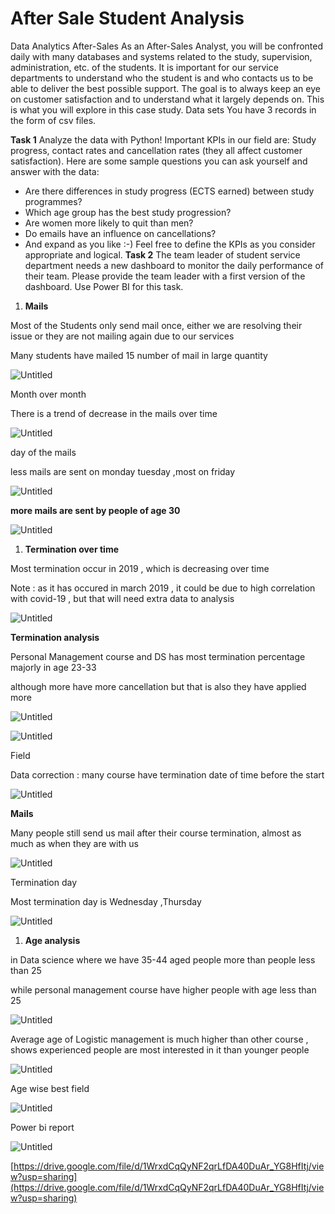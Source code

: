 # After Sale Student Analysis

Data Analytics After-Sales
As an After-Sales Analyst, you will be confronted daily with many databases and systems related to
the study, supervision, administration, etc. of the students.
It is important for our service departments to understand who the student is and who contacts us to
be able to deliver the best possible support. The goal is to always keep an eye on customer
satisfaction and to understand what it largely depends on. This is what you will explore in this case
study.
Data sets
You have 3 records in the form of csv files.

**Task 1**
Analyze the data with Python! Important KPIs in our field are:
Study progress, contact rates and cancellation rates (they all affect customer satisfaction).
Here are some sample questions you can ask yourself and answer with the data:

- Are there differences in study progress (ECTS earned) between study programmes?
- Which age group has the best study progression?
- Are women more likely to quit than men?
- Do emails have an influence on cancellations?
- And expand as you like :-)
Feel free to define the KPIs as you consider appropriate and logical.
**Task 2**
The team leader of student service department needs a new dashboard to monitor the daily
performance of their team. Please provide the team leader with a first version of the dashboard.
Use Power BI for this task.

1. **Mails**

Most of the Students only send mail once, either we are resolving their issue  or they are not mailing again due to our services

Many students have mailed 15 number of mail in large quantity

![Untitled](After%20Sale%20Student%20Analysis%20152a86720661457ab6f7144feb2f2f12/Untitled.png)

Month over month

There is a trend of decrease in the mails over time

![Untitled](After%20Sale%20Student%20Analysis%20152a86720661457ab6f7144feb2f2f12/Untitled%201.png)

day of the mails

less mails are sent  on  monday tuesday ,most on friday

![Untitled](After%20Sale%20Student%20Analysis%20152a86720661457ab6f7144feb2f2f12/Untitled%202.png)

**more mails are sent by people of age 30** 

![Untitled](After%20Sale%20Student%20Analysis%20152a86720661457ab6f7144feb2f2f12/Untitled%203.png)

1. **Termination over time**

Most termination occur in 2019 , which is decreasing over time 

Note : as it has occured in march 2019 , it could be due to high correlation with covid-19 , but that will need extra data to analysis

![Untitled](After%20Sale%20Student%20Analysis%20152a86720661457ab6f7144feb2f2f12/Untitled%204.png)

**Termination analysis**

Personal Management course and DS has most termination percentage majorly in age 23-33

although more have more cancellation but  that is also they have applied more

![Untitled](After%20Sale%20Student%20Analysis%20152a86720661457ab6f7144feb2f2f12/Untitled%205.png)

![Untitled](After%20Sale%20Student%20Analysis%20152a86720661457ab6f7144feb2f2f12/Untitled%206.png)

Field

Data correction : many course have termination date of time before the start

![Untitled](After%20Sale%20Student%20Analysis%20152a86720661457ab6f7144feb2f2f12/Untitled%207.png)

**Mails**

Many people still send us mail after their course termination, almost as much as when they are with us

![Untitled](After%20Sale%20Student%20Analysis%20152a86720661457ab6f7144feb2f2f12/Untitled%208.png)

Termination day 

Most termination day is Wednesday ,Thursday

![Untitled](After%20Sale%20Student%20Analysis%20152a86720661457ab6f7144feb2f2f12/Untitled%209.png)

1. **Age analysis**

in Data science where we have 35-44 aged people more than people less than 25

while personal management course have higher people with age less than 25

![Untitled](After%20Sale%20Student%20Analysis%20152a86720661457ab6f7144feb2f2f12/Untitled%2010.png)

Average age of Logistic management is much higher than other course , shows experienced people are most interested in it than younger people

![Untitled](After%20Sale%20Student%20Analysis%20152a86720661457ab6f7144feb2f2f12/Untitled%2011.png)

Age wise best field 

![Untitled](After%20Sale%20Student%20Analysis%20152a86720661457ab6f7144feb2f2f12/Untitled%2012.png)

Power bi report

![Untitled](After%20Sale%20Student%20Analysis%20152a86720661457ab6f7144feb2f2f12/Untitled%2013.png)

[https://drive.google.com/file/d/1WrxdCqQyNF2qrLfDA40DuAr_YG8HfItj/view?usp=sharing](https://drive.google.com/file/d/1WrxdCqQyNF2qrLfDA40DuAr_YG8HfItj/view?usp=sharing)
